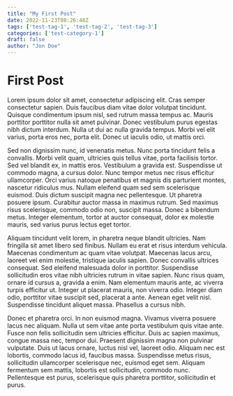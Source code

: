 ```yaml
---
title: "My First Post"
date: 2022-11-23T08:26:48Z
tags: ['test-tag-1', 'test-tag-2', 'test-tag-3']
categories: ['test-category-1']
draft: false
author: "Jon Doe"
---
```


# First Post


Lorem ipsum dolor sit amet, consectetur adipiscing elit. Cras semper consectetur sapien. Duis faucibus diam vitae dolor volutpat tincidunt. Quisque condimentum ipsum nisl, sed rutrum massa tempus ac. Mauris porttitor porttitor nulla sit amet pulvinar. Donec vestibulum purus egestas nibh dictum interdum. Nulla ut dui ac nulla gravida tempus. Morbi vel elit varius, porta eros nec, porta elit. Donec ut iaculis odio, ut mattis orci.

Sed non dignissim nunc, id venenatis metus. Nunc porta tincidunt felis a convallis. Morbi velit quam, ultricies quis tellus vitae, porta facilisis tortor. Sed vel blandit ex, in mattis eros. Vestibulum a gravida est. Suspendisse ut commodo magna, a cursus dolor. Nunc tempor metus nec risus efficitur ullamcorper. Orci varius natoque penatibus et magnis dis parturient montes, nascetur ridiculus mus. Nullam eleifend quam sed sem scelerisque euismod. Duis dictum suscipit magna nec pellentesque. Ut pharetra posuere ipsum. Curabitur auctor massa in maximus rutrum. Sed maximus risus scelerisque, commodo odio non, suscipit massa. Donec a bibendum metus. Integer elementum, tortor at auctor consequat, dolor ex molestie mauris, sed varius purus lectus eget tortor.

Aliquam tincidunt velit lorem, in pharetra neque blandit ultricies. Nam fringilla sit amet libero sed finibus. Nullam eu erat et risus interdum vehicula. Maecenas condimentum ac quam vitae volutpat. Maecenas lacus arcu, laoreet vel enim molestie, tristique iaculis sapien. Donec convallis ultrices consequat. Sed eleifend malesuada dolor in porttitor. Suspendisse sollicitudin eros vitae nibh ultricies rutrum in vitae sapien. Nunc risus quam, ornare id cursus a, gravida a enim. Nam elementum mauris ante, ac viverra turpis efficitur ut. Integer ut placerat mauris, non viverra odio. Integer diam odio, porttitor vitae suscipit sed, placerat a ante. Aenean eget velit nisl. Suspendisse tincidunt aliquet massa. Phasellus a cursus nibh.

Donec et pharetra orci. In non euismod magna. Vivamus viverra posuere lacus nec aliquam. Nulla ut sem vitae ante porta vestibulum quis vitae ante. Fusce non felis sollicitudin sem ultricies efficitur. Duis ac sapien maximus, congue massa nec, tempor dui. Praesent dignissim magna non pulvinar vulputate. Duis ut lacus ornare, luctus nisl vel, laoreet odio. Aliquam nec est lobortis, commodo lacus id, faucibus massa. Suspendisse metus risus, sollicitudin ullamcorper scelerisque nec, euismod eget sem. Aliquam fermentum sem mattis, lobortis est sollicitudin, commodo nunc. Pellentesque est purus, scelerisque quis pharetra porttitor, sollicitudin et purus.